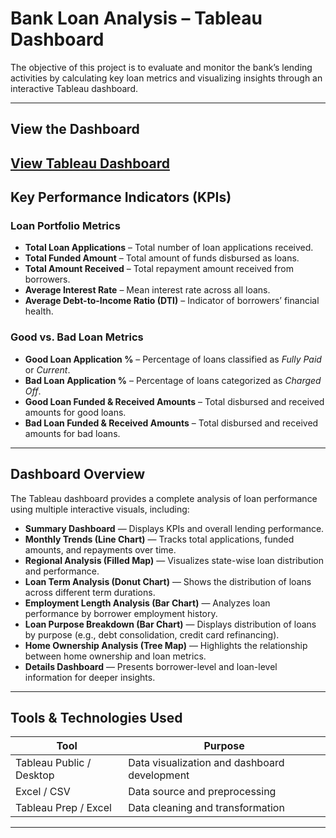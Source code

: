 #  Bank Loan Analysis – Tableau Dashboard  

The objective of this project is to evaluate and monitor the bank’s lending activities by calculating key loan metrics and visualizing insights through an interactive Tableau dashboard.

---

## View the Dashboard  
[View Tableau Dashboard](https://public.tableau.com/views/bank_project_17613722854800/Details?:language=en-GB&:sid=&:redirect=auth&:display_count=n&:origin=viz_share_link)  
---

## Key Performance Indicators (KPIs)

### Loan Portfolio Metrics
- **Total Loan Applications** – Total number of loan applications received.  
- **Total Funded Amount** – Total amount of funds disbursed as loans.  
- **Total Amount Received** – Total repayment amount received from borrowers.  
- **Average Interest Rate** – Mean interest rate across all loans.  
- **Average Debt-to-Income Ratio (DTI)** – Indicator of borrowers’ financial health.  

### Good vs. Bad Loan Metrics
- **Good Loan Application %** – Percentage of loans classified as *Fully Paid* or *Current*.  
- **Bad Loan Application %** – Percentage of loans categorized as *Charged Off*.  
- **Good Loan Funded & Received Amounts** – Total disbursed and received amounts for good loans.  
- **Bad Loan Funded & Received Amounts** – Total disbursed and received amounts for bad loans.  

---

## Dashboard Overview  

The Tableau dashboard provides a complete analysis of loan performance using multiple interactive visuals, including:  

- **Summary Dashboard** — Displays KPIs and overall lending performance.  
- **Monthly Trends (Line Chart)** — Tracks total applications, funded amounts, and repayments over time.  
- **Regional Analysis (Filled Map)** — Visualizes state-wise loan distribution and performance.  
- **Loan Term Analysis (Donut Chart)** — Shows the distribution of loans across different term durations.  
- **Employment Length Analysis (Bar Chart)** — Analyzes loan performance by borrower employment history.  
- **Loan Purpose Breakdown (Bar Chart)** — Displays distribution of loans by purpose (e.g., debt consolidation, credit card refinancing).  
- **Home Ownership Analysis (Tree Map)** — Highlights the relationship between home ownership and loan metrics.  
- **Details Dashboard** — Presents borrower-level and loan-level information for deeper insights.  

---

## Tools & Technologies Used  

| Tool | Purpose |
|------|---------|
| Tableau Public / Desktop | Data visualization and dashboard development |
| Excel / CSV | Data source and preprocessing |
| Tableau Prep / Excel | Data cleaning and transformation |

---
